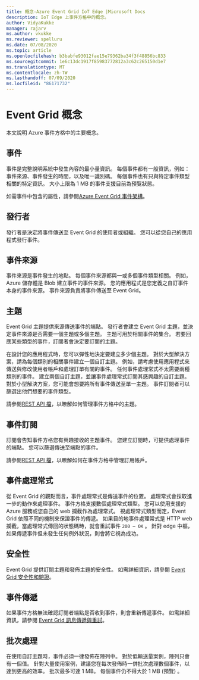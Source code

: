 ```yaml
---
title: 概念-Azure Event Grid IoT Edge |Microsoft Docs
description: IoT Edge 上事件方格中的概念。
author: VidyaKukke
manager: rajarv
ms.author: vkukke
ms.reviewer: spelluru
ms.date: 07/08/2020
ms.topic: article
ms.openlocfilehash: b3babfe93012fae15e79362ba34f3f48856bc833
ms.sourcegitcommit: 1e6c13dc1917f85983772812a3c62c265150d1e7
ms.translationtype: MT
ms.contentlocale: zh-TW
ms.lasthandoff: 07/09/2020
ms.locfileid: "86171732"
---
```

# <a name="event-grid-concepts"></a>Event Grid 概念

本文說明 Azure 事件方格中的主要概念。

## <a name="events"></a>事件

事件是完整說明系統中發生內容的最小量資訊。 每個事件都有一般資訊，例如：事件來源、事件發生的時間，以及唯一識別碼。 每個事件也有只與特定事件類型相關的特定資訊。 大小上限為 1 MB 的事件支援目前為預覽狀態。

如需事件中包含的屬性，請參閱[Azure Event Grid 事件架構](event-schemas.md)。

## <a name="publishers"></a>發行者

發行者是決定將事件傳送至 Event Grid 的使用者或組織。 您可以從您自己的應用程式發行事件。

## <a name="event-sources"></a>事件來源

事件來源是事件發生的地點。 每個事件來源都與一或多個事件類型相關。 例如，Azure 儲存體是 Blob 建立事件的事件來源。 您的應用程式是您定義之自訂事件本身的事件來源。 事件來源負責將事件傳送至 Event Grid。

## <a name="topics"></a>主題

Event Grid 主題提供來源傳送事件的端點。 發行者會建立 Event Grid 主題，並決定事件來源是否需要一個主題或多個主題。 主題可用於相關事件的集合。 若要回應某些類型的事件，訂閱者會決定要訂閱的主題。

在設計您的應用程式時，您可以彈性地決定要建立多少個主題。 對於大型解決方案，請為每個類別的相關事件建立一個自訂主題。 例如，請考慮使用應用程式來傳送與修改使用者帳戶和處理訂單有關的事件。 任何事件處理常式不太需要兩種類別的事件。 建立兩個自訂主題，並讓事件處理常式訂閱其感興趣的自訂主題。 對於小型解決方案，您可能會想要將所有事件傳送至單一主題。 事件訂閱者可以篩選出他們想要的事件類型。

請參閱[REST API 檔](api.md)，以瞭解如何管理事件方格中的主題。

## <a name="event-subscriptions"></a>事件訂閱

訂閱會告知事件方格您有興趣接收的主題事件。 您建立訂閱時，可提供處理事件的端點。 您可以篩選傳送至端點的事件。 

請參閱[REST API 檔](api.md)，以瞭解如何在事件方格中管理訂用帳戶。

## <a name="event-handlers"></a>事件處理常式

從 Event Grid 的觀點而言，事件處理常式是傳送事件的位置。 處理常式會採取進一步的動作來處理事件。 事件方格支援數個處理常式類型。 您可以使用支援的 Azure 服務或您自己的 web 攔截作為處理常式。 視處理常式類型而定，Event Grid 依照不同的機制來保證事件的傳遞。 如果目的地事件處理常式是 HTTP web 攔截，當處理常式傳回的狀態碼時，就會重試事件 `200 – OK` 。 針對 edge 中樞，如果傳遞事件但未發生任何例外狀況，則會將它視為成功。

## <a name="security"></a>安全性

Event Grid 提供訂閱主題和發佈主題的安全性。 如需詳細資訊，請參閱 [Event Grid 安全性和驗證](security-authentication.md)。

## <a name="event-delivery"></a>事件傳遞

如果事件方格無法確認訂閱者端點是否收到事件，則會重新傳遞事件。 如需詳細資訊，請參閱 [Event Grid 訊息傳遞與重試](delivery-retry.md)。

## <a name="batching"></a>批次處理

在使用自訂主題時，事件必須一律發佈在陣列中。 對於低輸送量案例，陣列只會有一個值。 針對大量使用案例，建議您在每次發佈時一併批次處理數個事件，以達到更高的效率。 批次最多可達 1 MB。 每個事件仍不得大於 1 MB (預覽) 。